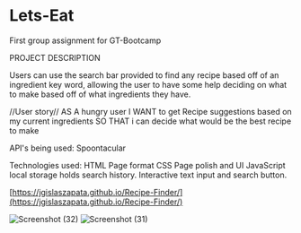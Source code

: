 # Lets-Eat
First group assignment for GT-Bootcamp 

PROJECT DESCRIPTION

Users can use the search bar provided to find any recipe based off of an ingredient key word, allowing the user to have some help deciding on what to make based off of what ingredients they have.

//User story//
AS A hungry user
I WANT to get Recipe suggestions based on my current ingredients
SO THAT i can decide what would be the best recipe to make

API's being used:
Spoontacular

Technologies used:
HTML
Page format
CSS
Page polish and UI
JavaScript
local storage holds search history.
Interactive text input and search button.

[https://jgislaszapata.github.io/Recipe-Finder/](https://jgislaszapata.github.io/Recipe-Finder/)

![Screenshot (32)](https://user-images.githubusercontent.com/101620112/174156889-8cf5e5ca-741c-4f3b-824c-f501b1e92c6d.png)
![Screenshot (31)](https://user-images.githubusercontent.com/101620112/174156913-f6f9e4dd-ab3a-4802-b70a-aee2ef300cc4.png)
